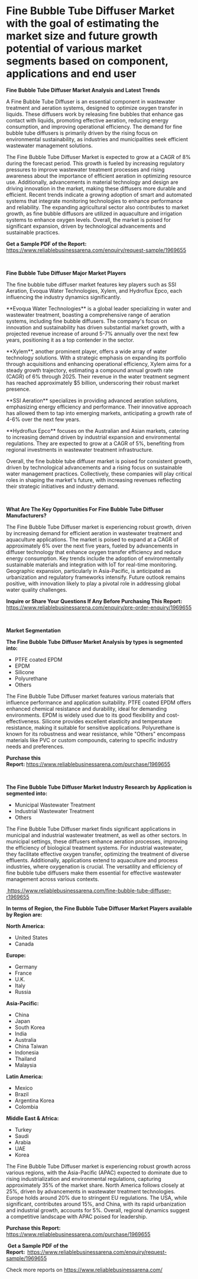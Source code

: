<p><h1>Fine Bubble Tube Diffuser Market with the goal of estimating the market size and future growth potential of various market segments based on component, applications and end user</h1></p><p><strong>Fine Bubble Tube Diffuser Market Analysis and Latest Trends</strong></p>
<p><p>A Fine Bubble Tube Diffuser is an essential component in wastewater treatment and aeration systems, designed to optimize oxygen transfer in liquids. These diffusers work by releasing fine bubbles that enhance gas contact with liquids, promoting effective aeration, reducing energy consumption, and improving operational efficiency. The demand for fine bubble tube diffusers is primarily driven by the rising focus on environmental sustainability, as industries and municipalities seek efficient wastewater management solutions.</p><p>The Fine Bubble Tube Diffuser Market is expected to grow at a CAGR of 8% during the forecast period. This growth is fueled by increasing regulatory pressures to improve wastewater treatment processes and rising awareness about the importance of efficient aeration in optimizing resource use. Additionally, advancements in material technology and design are driving innovation in the market, making these diffusers more durable and efficient. Recent trends indicate a growing adoption of smart and automated systems that integrate monitoring technologies to enhance performance and reliability. The expanding agricultural sector also contributes to market growth, as fine bubble diffusors are utilized in aquaculture and irrigation systems to enhance oxygen levels. Overall, the market is poised for significant expansion, driven by technological advancements and sustainable practices.</p></p>
<p><strong>Get a Sample PDF of the Report:&nbsp;</strong> <a href="https://www.reliablebusinessarena.com/enquiry/request-sample/1969655?utm_campaign=2610&utm_medium=2&utm_source=Github&utm_content=ia&utm_term=20022025&utm_id=fine-bubble-tube-diffuser">https://www.reliablebusinessarena.com/enquiry/request-sample/1969655</a></p>
<p>&nbsp;</p>
<p><strong>Fine Bubble Tube Diffuser Major Market Players</strong></p>
<p><p>The fine bubble tube diffuser market features key players such as SSI Aeration, Evoqua Water Technologies, Xylem, and Hydroflux Epco, each influencing the industry dynamics significantly. </p><p>**Evoqua Water Technologies** is a global leader specializing in water and wastewater treatment, boasting a comprehensive range of aeration systems, including fine bubble diffusers. The company's focus on innovation and sustainability has driven substantial market growth, with a projected revenue increase of around 5-7% annually over the next few years, positioning it as a top contender in the sector.</p><p>**Xylem**, another prominent player, offers a wide array of water technology solutions. With a strategic emphasis on expanding its portfolio through acquisitions and enhancing operational efficiency, Xylem aims for a steady growth trajectory, estimating a compound annual growth rate (CAGR) of 6% through 2025. Their revenue in the water treatment segment has reached approximately $5 billion, underscoring their robust market presence.</p><p>**SSI Aeration** specializes in providing advanced aeration solutions, emphasizing energy efficiency and performance. Their innovative approach has allowed them to tap into emerging markets, anticipating a growth rate of 4-6% over the next few years. </p><p>**Hydroflux Epco** focuses on the Australian and Asian markets, catering to increasing demand driven by industrial expansion and environmental regulations. They are expected to grow at a CAGR of 5%, benefiting from regional investments in wastewater treatment infrastructure.</p><p>Overall, the fine bubble tube diffuser market is poised for consistent growth, driven by technological advancements and a rising focus on sustainable water management practices. Collectively, these companies will play critical roles in shaping the market's future, with increasing revenues reflecting their strategic initiatives and industry demand.</p></p>
<p>&nbsp;</p>
<p><strong>What Are The Key Opportunities For Fine Bubble Tube Diffuser Manufacturers?</strong></p>
<p><p>The Fine Bubble Tube Diffuser market is experiencing robust growth, driven by increasing demand for efficient aeration in wastewater treatment and aquaculture applications. The market is poised to expand at a CAGR of approximately 6% over the next five years, fueled by advancements in diffuser technology that enhance oxygen transfer efficiency and reduce energy consumption. Key trends include the adoption of environmentally sustainable materials and integration with IoT for real-time monitoring. Geographic expansion, particularly in Asia-Pacific, is anticipated as urbanization and regulatory frameworks intensify. Future outlook remains positive, with innovation likely to play a pivotal role in addressing global water quality challenges.</p></p>
<p><strong>Inquire or Share Your Questions If Any Before Purchasing This Report:</strong> <a href="https://www.reliablebusinessarena.com/enquiry/pre-order-enquiry/1969655?utm_campaign=2610&utm_medium=2&utm_source=Github&utm_content=ia&utm_term=20022025&utm_id=fine-bubble-tube-diffuser">https://www.reliablebusinessarena.com/enquiry/pre-order-enquiry/1969655</a></p>
<p>&nbsp;</p>
<p><strong>Market Segmentation</strong></p>
<p><strong>The Fine Bubble Tube Diffuser Market Analysis by types is segmented into:</strong></p>
<p><ul><li>PTFE coated EPDM</li><li>EPDM</li><li>Silicone</li><li>Polyurethane</li><li>Others</li></ul></p>
<p><p>The Fine Bubble Tube Diffuser market features various materials that influence performance and application suitability. PTFE coated EPDM offers enhanced chemical resistance and durability, ideal for demanding environments. EPDM is widely used due to its good flexibility and cost-effectiveness. Silicone provides excellent elasticity and temperature resistance, making it suitable for sensitive applications. Polyurethane is known for its robustness and wear resistance, while "Others" encompass materials like PVC or custom compounds, catering to specific industry needs and preferences.</p></p>
<p><strong>Purchase this Report:&nbsp;</strong><a href="https://www.reliablebusinessarena.com/purchase/1969655?utm_campaign=2610&utm_medium=2&utm_source=Github&utm_content=ia&utm_term=20022025&utm_id=fine-bubble-tube-diffuser">https://www.reliablebusinessarena.com/purchase/1969655</a></p>
<p>&nbsp;</p>
<p><strong>The Fine Bubble Tube Diffuser Market Industry Research by Application is segmented into:</strong></p>
<p><ul><li>Municipal Wastewater Treatment</li><li>Industrial Wastewater Treatment</li><li>Others</li></ul></p>
<p><p>The Fine Bubble Tube Diffuser market finds significant applications in municipal and industrial wastewater treatment, as well as other sectors. In municipal settings, these diffusers enhance aeration processes, improving the efficiency of biological treatment systems. For industrial wastewater, they facilitate effective oxygen transfer, optimizing the treatment of diverse effluents. Additionally, applications extend to aquaculture and process industries, where oxygenation is crucial. The versatility and efficiency of fine bubble tube diffusers make them essential for effective wastewater management across various contexts.</p></p>
<p><a href="https://www.reliablebusinessarena.com/fine-bubble-tube-diffuser-r1969655?utm_campaign=2610&utm_medium=2&utm_source=Github&utm_content=ia&utm_term=20022025&utm_id=fine-bubble-tube-diffuser">&nbsp;https://www.reliablebusinessarena.com/fine-bubble-tube-diffuser-r1969655</a></p>
<p><strong>In terms of Region, the Fine Bubble Tube Diffuser Market Players available by Region are:</strong></p>
<p>
    <p> <strong> North America: </strong>
        <ul>
            <li>United States</li>
            <li>Canada</li>
        </ul>
        </p> 
    <p> <strong> Europe: </strong>
        <ul>
            <li>Germany</li>
            <li>France</li>
            <li>U.K.</li>
            <li>Italy</li>
            <li>Russia</li>
        </ul>
        </p> 
    <p> <strong> Asia-Pacific: </strong>
        <ul>
            <li>China</li>
            <li>Japan</li>
            <li>South Korea</li>
            <li>India</li>
            <li>Australia</li>
            <li>China Taiwan</li>
            <li>Indonesia</li>
            <li>Thailand</li>
            <li>Malaysia</li>
        </ul>
        </p> 
    <p> <strong> Latin America: </strong>
        <ul>
            <li>Mexico</li>
            <li>Brazil</li>
            <li>Argentina Korea</li>
            <li>Colombia</li>
        </ul>
        </p> 
    <p> <strong> Middle East & Africa: </strong>
        <ul>
            <li>Turkey</li>
            <li>Saudi</li>
            <li>Arabia</li>
            <li>UAE</li>
            <li>Korea</li>
        </ul>
    </p>
    </p>
<p><p>The Fine Bubble Tube Diffuser market is experiencing robust growth across various regions, with the Asia-Pacific (APAC) expected to dominate due to rising industrialization and environmental regulations, capturing approximately 35% of the market share. North America follows closely at 25%, driven by advancements in wastewater treatment technologies. Europe holds around 20% due to stringent EU regulations. The USA, while significant, contributes around 15%, and China, with its rapid urbanization and industrial growth, accounts for 5%. Overall, regional dynamics suggest a competitive landscape with APAC poised for leadership.</p></p>
<p><strong>Purchase this Report: </strong><a href="https://www.reliablebusinessarena.com/purchase/1969655?utm_campaign=2610&utm_medium=2&utm_source=Github&utm_content=ia&utm_term=20022025&utm_id=fine-bubble-tube-diffuser">https://www.reliablebusinessarena.com/purchase/1969655</a></p>
<p>&nbsp;<strong>Get a Sample PDF of the Report:&nbsp;&nbsp;</strong><a href="https://www.reliablebusinessarena.com/enquiry/request-sample/1969655?utm_campaign=2610&utm_medium=2&utm_source=Github&utm_content=ia&utm_term=20022025&utm_id=fine-bubble-tube-diffuser">https://www.reliablebusinessarena.com/enquiry/request-sample/1969655</a></p>
<p><strong></strong></p>
<p>Check more reports on <a href="https://www.reliablebusinessarena.com/?utm_campaign=2610&utm_medium=2&utm_source=Github&utm_content=ia&utm_term=20022025&utm_id=fine-bubble-tube-diffuser">https://www.reliablebusinessarena.com/</a></p>
